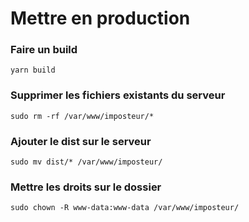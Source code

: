 # Mettre en production

### Faire un build
```shell
yarn build
```

### Supprimer les fichiers existants du serveur
```shell
sudo rm -rf /var/www/imposteur/*
```

### Ajouter le dist sur le serveur
```shell
sudo mv dist/* /var/www/imposteur/
```

### Mettre les droits sur le dossier
```shell
sudo chown -R www-data:www-data /var/www/imposteur/
```
